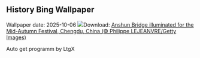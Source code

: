 ## History Bing Wallpaper
Wallpaper date: 2025-10-06
![](https://www.bing.com/th?id=OHR.AnshunBridge_EN-GB4728597345_UHD.jpg&w=1000)Download: [Anshun Bridge illuminated for the Mid-Autumn Festival, Chengdu, China (© Philippe LEJEANVRE/Getty Images)](https://www.bing.com/th?id=OHR.AnshunBridge_EN-GB4728597345_UHD.jpg)

Auto get programm by LtgX
